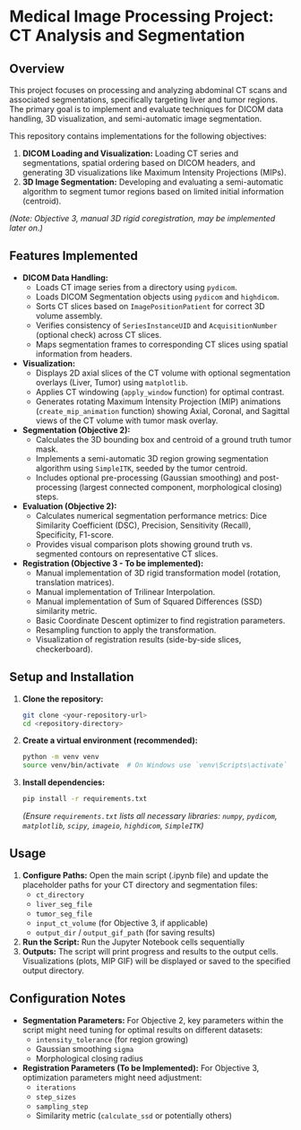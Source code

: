 # Medical Image Processing Project: CT Analysis and Segmentation

## Overview

This project focuses on processing and analyzing abdominal CT scans and associated segmentations, specifically targeting liver and tumor regions. The primary goal is to implement and evaluate techniques for DICOM data handling, 3D visualization, and semi-automatic image segmentation.

This repository contains implementations for the following objectives:

1.  **DICOM Loading and Visualization:** Loading CT series and segmentations, spatial ordering based on DICOM headers, and generating 3D visualizations like Maximum Intensity Projections (MIPs).
2.  **3D Image Segmentation:** Developing and evaluating a semi-automatic algorithm to segment tumor regions based on limited initial information (centroid).

*(Note: Objective 3, manual 3D rigid coregistration, may be implemented later on.)*

## Features Implemented

* **DICOM Data Handling:**
    * Loads CT image series from a directory using `pydicom`.
    * Loads DICOM Segmentation objects using `pydicom` and `highdicom`.
    * Sorts CT slices based on `ImagePositionPatient` for correct 3D volume assembly.
    * Verifies consistency of `SeriesInstanceUID` and `AcquisitionNumber` (optional check) across CT slices.
    * Maps segmentation frames to corresponding CT slices using spatial information from headers.
* **Visualization:**
    * Displays 2D axial slices of the CT volume with optional segmentation overlays (Liver, Tumor) using `matplotlib`.
    * Applies CT windowing (`apply_window` function) for optimal contrast.
    * Generates rotating Maximum Intensity Projection (MIP) animations (`create_mip_animation` function) showing Axial, Coronal, and Sagittal views of the CT volume with tumor mask overlay.
* **Segmentation (Objective 2):**
    * Calculates the 3D bounding box and centroid of a ground truth tumor mask.
    * Implements a semi-automatic 3D region growing segmentation algorithm using `SimpleITK`, seeded by the tumor centroid.
    * Includes optional pre-processing (Gaussian smoothing) and post-processing (largest connected component, morphological closing) steps.
* **Evaluation (Objective 2):**
    * Calculates numerical segmentation performance metrics: Dice Similarity Coefficient (DSC), Precision, Sensitivity (Recall), Specificity, F1-score.
    * Provides visual comparison plots showing ground truth vs. segmented contours on representative CT slices.
* **Registration (Objective 3 - To be implemented):**
    * Manual implementation of 3D rigid transformation model (rotation, translation matrices).
    * Manual implementation of Trilinear Interpolation.
    * Manual implementation of Sum of Squared Differences (SSD) similarity metric.
    * Basic Coordinate Descent optimizer to find registration parameters.
    * Resampling function to apply the transformation.
    * Visualization of registration results (side-by-side slices, checkerboard).

## Setup and Installation

1.  **Clone the repository:**
    ```bash
    git clone <your-repository-url>
    cd <repository-directory>
    ```
2.  **Create a virtual environment (recommended):**
    ```bash
    python -m venv venv
    source venv/bin/activate  # On Windows use `venv\Scripts\activate`
    ```
3.  **Install dependencies:**
    ```bash
    pip install -r requirements.txt
    ```
    *(Ensure `requirements.txt` lists all necessary libraries: `numpy`, `pydicom`, `matplotlib`, `scipy`, `imageio`, `highdicom`, `SimpleITK`)*

## Usage

1.  **Configure Paths:** Open the main script (.ipynb file) and update the placeholder paths for your CT directory and segmentation files:
    * `ct_directory`
    * `liver_seg_file`
    * `tumor_seg_file`
    * `input_ct_volume` (for Objective 3, if applicable)
    * `output_dir` / `output_gif_path` (for saving results)
2.  **Run the Script:** Run the Jupyter Notebook cells sequentially
3.  **Outputs:** The script will print progress and results to the output cells. Visualizations (plots, MIP GIF) will be displayed or saved to the specified output directory.

## Configuration Notes

* **Segmentation Parameters:** For Objective 2, key parameters within the script might need tuning for optimal results on different datasets:
    * `intensity_tolerance` (for region growing)
    * Gaussian smoothing `sigma`
    * Morphological closing radius
* **Registration Parameters (To be Implemented):** For Objective 3, optimization parameters might need adjustment:
    * `iterations`
    * `step_sizes`
    * `sampling_step`
    * Similarity metric (`calculate_ssd` or potentially others)


